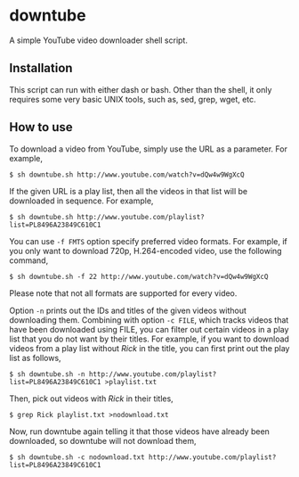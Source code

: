 downtube
========

A simple YouTube video downloader shell script.

Installation
------------

This script can run with either dash or bash.  Other than the shell,
it only requires some very basic UNIX tools, such as, sed, grep, wget,
etc.

How to use
----------

To download a video from YouTube, simply use the URL as a parameter.
For example,

```
$ sh downtube.sh http://www.youtube.com/watch?v=dQw4w9WgXcQ
```

If the given URL is a play list, then all the videos in that list will
be downloaded in sequence.  For example,

```
$ sh downtube.sh http://www.youtube.com/playlist?list=PL8496A23849C610C1
```

You can use `-f FMTS` option specify preferred video formats.  For
example, if you only want to download 720p, H.264-encoded video, use
the following command,

```
$ sh downtube.sh -f 22 http://www.youtube.com/watch?v=dQw4w9WgXcQ
```

Please note that not all formats are supported for every video.

Option `-n` prints out the IDs and titles of the given videos without
downloading them.  Combining with option `-c FILE`, which tracks
videos that have been downloaded using FILE, you can filter out
certain videos in a play list that you do not want by their titles.
For example, if you want to download videos from a play list without
*Rick* in the title, you can first print out the play list as follows,

```
$ sh downtube.sh -n http://www.youtube.com/playlist?list=PL8496A23849C610C1 >playlist.txt
```

Then, pick out videos with *Rick* in their titles,

```
$ grep Rick playlist.txt >nodownload.txt
```

Now, run downtube again telling it that those videos have already been
downloaded, so downtube will not download them,

```
$ sh downtube.sh -c nodownload.txt http://www.youtube.com/playlist?list=PL8496A23849C610C1
```

